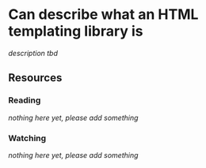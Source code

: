 # Can describe what an HTML templating library is
_description tbd_
## Resources
### Reading
_nothing here yet, please add something_
### Watching
_nothing here yet, please add something_
